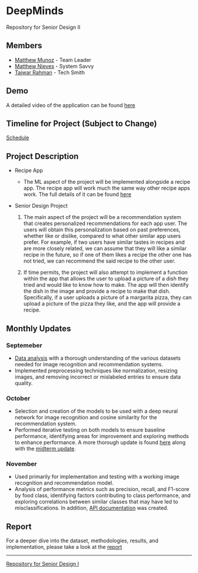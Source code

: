 # DeepMinds

Repository for Senior Design II

## Members

- [Matthew Munoz](https://www.github.com/MattMunoz) - Team Leader
- [Matthew Nieves](https://www.github.com/Nieves350) - System Savvy
- [Tajwar Rahman](https://www.github.com/thetajwar2003) - Tech Smith

## Demo
A detailed video of the application can be found [here](https://drive.google.com/file/d/1p81cDjszGQDgT5P8ahCzOeH5bOGJ5Pin/view?usp=sharing)

## Timeline for Project (Subject to Change)

[Schedule](https://docs.google.com/spreadsheets/d/1_CTNEVaTbUeiSTDD4i7zU3mf360-n2xHzTq5874sA4o/edit?gid=2016187939#gid=2016187939)

## Project Description

- Recipe App

  - The ML aspect of the project will be implemented alongside a recipe app. The recipe app will work much the same way other recipe apps work. The full details of it can be found [here](https://github.com/thetajwar2003/khuda-lagche)

- Senior Design Project

  1. The main aspect of the project will be a recommendation system that creates personalized recommendations for each app user. The users will obtain this personalization based on past preferences, whether like or dislike, compared to what other similar app users prefer. For example, if two users have similar tastes in recipes and are more closely related, we can assume that they will like a similar recipe in the future, so if one of them likes a recipe the other one has not tried, we can recommend the said recipe to the other user.

  2. If time permits, the project will also attempt to implement a function within the app that allows the user to upload a picture of a dish they tried and would like to know how to make. The app will then identify the dish in the image and provide a recipe to make that dish. Specifically, if a user uploads a picture of a margarita pizza, they can upload a picture of the pizza they like, and the app will provide a recipe.

## Monthly Updates

### Septemeber

- [Data analysis](https://docs.google.com/presentation/d/1evxd-9ThpiSafHGqG9SWblSGBWH8p6MRBY8j7teP6Z8/edit#slide=id.p) with a thorough understanding of the various datasets needed for image recognition and recommendation systems.
- Implemented preprocessing techniques like normalization, resizing images, and removing incorrect or mislabeled entries to ensure data quality.
  
### October

- Selection and creation of the models to be used with a deep neural network for image recognition and cosine similarity for the recommendation system.
- Performed iterative testing on both models to ensure baseline performance, identifying areas for improvement and exploring methods to enhance performance. A more thorough update is found [here](https://docs.google.com/presentation/d/1j-zSWSOCYNckjP9O2TLLutKJe3B4m4ZwDKZLs8ZG9i8/edit#slide=id.p) along with the [midterm update](https://docs.google.com/presentation/d/1hpQh4t4M3lrK75eTXjqawNI2oM0_PV_bo9ysY-2bQNY/edit#slide=id.g30b8e1912aa_2_0).

### November

- Used primarily for implementation and testing with a working image recognition and recommendation model.
- Analysis of performance metrics such as precision, recall, and F1-score by food class, identifying factors contributing to class performance, and exploring correlations between similar classes that may have led to misclassifications. In addition, [API documentation](https://github.com/thetajwar2003/khuda-lagche/tree/master/backend) was created.
  
## Report

For a deeper dive into the dataset, methodologies, results, and implementation, please take a look at the [report](https://github.com/thetajwar2003/CCNY-SeniorDesign/blob/master/DeepMinds%20Senior%20Final%20II%20Report.pdf)

---

[Repository for Senior Design I](https://github.com/thetajwar2003/CCNY-SeniorDesign/blob/master/Spring_2024.md)
